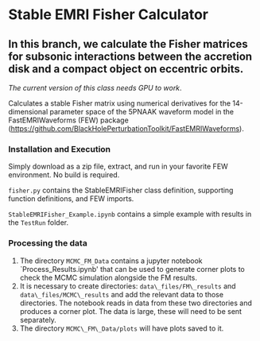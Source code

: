 # Stable EMRI Fisher Calculator

## In this branch, we calculate the Fisher matrices for subsonic interactions between the accretion disk and a compact object on eccentric orbits.

*The current version of this class needs GPU to work*.

Calculates a stable Fisher matrix using numerical derivatives for the 14-dimensional parameter space of the 5PNAAK waveform model in the FastEMRIWaveforms (FEW) package (https://github.com/BlackHolePerturbationToolkit/FastEMRIWaveforms). 

### Installation and Execution
Simply download as a zip file, extract, and run in your favorite FEW environment. No build is required. 

`fisher.py` contains the StableEMRIFisher class definition, supporting function definitions, and FEW imports. 

`StableEMRIFisher_Example.ipynb` contains a simple example with results in the `TestRun` folder.

### Processing the data

1. The directory `MCMC_FM_Data` contains a jupyter notebook `Process_Results.ipynb' that can be used to generate corner plots to check the MCMC simulation alongside the FM results.  
2. It is necessary to create directories: `data\_files/FM\_results` and `data\_files/MCMC\_results` and add the relevant data to those directories. The notebook reads in data from these two directories and produces a corner plot. The data is large, these will need to be sent separately. 
3. The directory `MCMC\_FM\_Data/plots` will have plots saved to it. 


